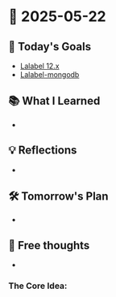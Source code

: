 # 📆 2025-05-22

## 🎯 Today's Goals
-   [Lalabel 12.x](https://laravel.com/docs/12.x)
-   [Lalabel-mongodb](https://www.mongodb.com/ko-kr/docs/drivers/php/laravel-mongodb/current/quick-start/view-data/)

## 📚 What I Learned
-   

## 💡 Reflections
-  

## 🛠 Tomorrow's Plan
-   

## 🧠 Free thoughts
-   


### The Core Idea: 

